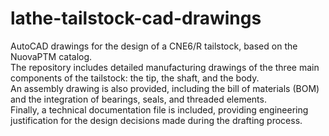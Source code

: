 # lathe-tailstock-cad-drawings

AutoCAD drawings for the design of a CNE6/R tailstock, based on the NuovaPTM catalog.  
The repository includes detailed manufacturing drawings of the three main components of the tailstock: the tip, the shaft, and the body.  
An assembly drawing is also provided, including the bill of materials (BOM) and the integration of bearings, seals, and threaded elements.  
Finally, a technical documentation file is included, providing engineering justification for the design decisions made during the drafting process.

